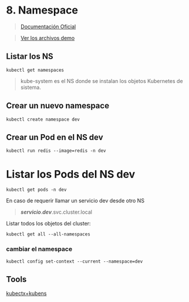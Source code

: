 # 8. Namespace <!-- omit in TOC -->

> [Documentación Oficial](https://kubernetes.io/docs/concepts/overview/working-with-objects/namespaces/)

> [Ver los archivos demo](./kubelabs-files-demo)

## Listar los NS
```vim
kubectl get namespaces
```
> kube-system es el NS donde se instalan los objetos Kubernetes de sistema.

## Crear un nuevo namespace
```vim
kubectl create namespace dev
```

## Crear un Pod en el NS dev
```vim
kubectl run redis --image=redis -n dev
```
# Listar los Pods del NS dev
```vim
kubectl get pods -n dev
```

En caso de requerir llamar un servicio dev desde otro NS
> ***servicio***.***dev***.svc.cluster.local

Listar todos los objetos del cluster:
```vim
kubectl get all --all-namespaces
```
### cambiar el namespace
```vim
kubectl config set-context --current --namespace=dev
```

## Tools
[kubectx+kubens](https://github.com/ahmetb/kubectx)
